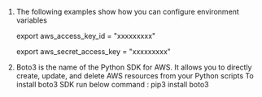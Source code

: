 1) The following examples show how you can configure environment variables
   
   export aws_access_key_id = "xxxxxxxxx"
   
   export aws_secret_access_key = "xxxxxxxxx"

2) Boto3 is the name of the Python SDK for AWS. It allows you to directly create, update, and delete AWS resources from your Python scripts
   To install boto3 SDK run below command :
   pip3 install boto3
